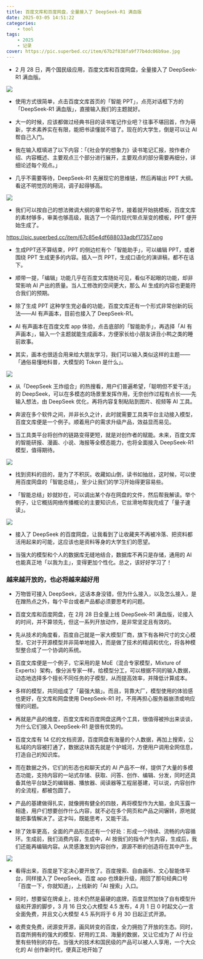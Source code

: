 ```yaml
---
title: 百度文库和百度网盘，全量接入了 DeepSeek-R1 满血版
date: 2025-03-05 14:51:22
categories: 
    - tool
tags: 
    - 2025
    - 记录
cover: https://pic.superbed.cc/item/67b2f838fa9f77b4dc06b9ae.jpg
---
```



- 2 月 28 日，两个国民级应用，百度文库和百度网盘，全量接入了 DeepSeek-R1 满血版。

![](https://pic.superbed.cc/item/67c85deff688033adbf17090.png)

- 使用方式很简单，点击百度文库首页的「智能 PPT」，点亮对话框下方的「DeepSeek-R1 满血版」，直接输入我们的主题就好。

- 大一的时候，应该都做过经典书目的读书笔记作业吧？往事不堪回首，作为萌新，学术素养实在有限，能把书读懂就不错了。现在的大学生，倒是可以让 AI 帮自己入门。

- 我在输入框填进了以下内容：「《社会学的想象力》读书笔记汇报，按作者介绍、内容概述、主要观点三个部分进行展开，主要观点的部分需要再细分，详细论述每个观点。」

- 几乎不需要等待，DeepSeek-R1 先展现它的思维链，然后再输出 PPT 大纲。看这不明觉厉的用词，调子起得够高。

![](https://pic.superbed.cc/item/67c85e1cf688033adbf171fc.png)

- 我们可以按自己的想法微调大纲的章节和子节，接着就开始挑模板，百度文库的素材够多，审美也够高级，我选了一个简约现代带点渐变的模板，PPT 便开始生成了。

https://pic.superbed.cc/item/67c85e4df688033adbf17357.png

- 生成PPT还不算结束，PPT 的侧边栏有个「智能助手」，可以编辑 PPT，或者围绕 PPT 生成更多的内容。插入一页 PPT，生成口语化的演讲稿，都不在话下。

- 顺带一提，「编辑」功能几乎在百度文库随处可见，看似不起眼的功能，却非常影响 AI 产出的质量。当人工修改的空间更大，那么 AI 生成的内容也更能符合我们的预期。

- 除了生成 PPT 这种学生党必备的功能，百度文库还有一个形式非常创新的玩法——AI 有声画本，目前也接入了 DeepSeek-R1。

- AI 有声画本在百度文库 app 体验，点击底部的「智能助手」，再选择「AI 有声画本」，输入一个主题就能生成画本，方便家长给小朋友讲丑小鸭之类的睡前故事。

- 其实，画本也很适合用来给大朋友学习，我们可以输入类似这样的主题——「通俗易懂地科普，大模型的 Token 是什么」。

![](https://pic.superbed.cc/item/67c85eb2f688033adbf17674.png)

- 从「DeepSeek 王炸组合」的热搜看，用户们普遍希望，「聪明但不爱干活」的 DeepSeek，可以在多模态的场景里发挥作用，无奈创作过程有点长——先输入想法，由 DeepSeek 优化，再将内容复制粘贴到图片、视频等 AI 工具。

- 奔波在多个软件之间，并非长久之计，此时就需要工具类平台主动接入模型，百度文库便是一个例子。顺着用户的需求升级产品，效益显而易见。

- 当工具类平台将创作的链路变得更短，就是对创作者的赋能。未来，百度文库的智能研报、漫画、小说、海报等全模态能力，也将全面接入 DeepSeek-R1 模型，值得期待。

![](https://pic.superbed.cc/item/67c85f14f688033adbf17845.jpg)

- 找到资料的目的，是为了不积灰。收藏如山倒，读书如抽丝，这时候，可以使用百度网盘的「智能总结」，至少让我们的学习开始得更容易些。

- 「智能总结」妙就妙在，可以调出某个存在网盘的文件，然后帮我解读。举个例子，让它概括网络传播概论的主要知识点，它丝滑地帮我完成了「量子速读」。

![](https://pic.superbed.cc/item/67c85f41f688033adbf17929.gif)

- 接入了 DeepSeek 的百度网盘，让我看到了让收藏夹不再被冷落、把资料都活用起来的可能，这应该也是资料等身的大学生们的愿望。

- 当强大的模型和个人的数据库无缝地结合，数据库不再只是存储，通用的 AI 也能真正地「以我为主」，变得更加个性化。总之，该好好学习了！

### 越来越开放的，也必将越来越好用

- 万物皆可接入 DeepSeek，这话本身没错，但为什么接入，以及怎么接入，是在蹭热点之外，每个平台或者产品都必须要思考的问题。

- 百度文库和百度网盘，在 2月 28 日全量上线 DeepSeek-R1 满血版，论接入的时间，并不算领先，但这一系列开放动作，是非常坚定且有效的。

- 先从技术的角度看，百度自己就是一家大模型厂商，旗下有各种尺寸的文心模型，它对于开源模型并非简单地接入，而是做了技术的精调和优化，将各种模型整合成了一个协调的系统。

- 百度文库便是一个例子，它采用的是 MoE（混合专家模型，Mixture of Experts）架构，像分派专家一样，给模型分工，可以根据不同的输入数据，动态地选择多个擅长不同任务的子模型，从而提高效率，并降低计算成本。

- 多样的模型，共同组成了「最强大脑」。而且，背靠大厂，模型使用的体验感也更好，在文库和网盘使用 DeepSeek-R1 时，不用再担心服务器崩溃或响应慢的问题。

- 再就是产品的维度，百度文库和百度网盘这两个工具，很值得被拎出来谈谈，为什么它们接入 DeepSeek-R1 是很有优势的。

- 百度文库有 14 亿的文档资源，百度网盘有海量的个人数据，再加上搜索，公私域的内容被打通了，数据这块首先就是个护城河，方便用户调用全网信息，打造自己的知识库。

- 而在数据之外，它们的形态也和聊天式的 AI 产品不一样，提供了大量的多模态功能，支持内容的一站式存储、获取、问答、创作、编辑、分发，同时还具备其他平台缺乏的编辑器、播放器、阅读器等工程层基建，可以说，内容创作的全流程，都被包圆了。

- 产品的基建做得扎实，就像拥有健全的四肢，再将模型作为大脑，金风玉露一相逢，用户们想要创作什么内容，就不必在多个网页和产品之间辗转，原地就能把事情解决了。这才叫，既能思考，又能干活。

- 除了效率更高，全面的产品形态还有一个好处：形成一个持续、流畅的内容循环。生成前，我们消费内容，生成中，AI 按我们的指令产生内容，生成后，我们还能再编辑内容。从灵感激发到内容创作，源源不断的创造将在其中产生。

![](https://pic.superbed.cc/item/67c85f86f688033adbf17ac1.jpg)

- 看得出来，百度是下定决心要开放了。百度搜索、自由画布、文心智能体平台，同样接入了 DeepSeek。百度 app 也焕新升级，用回了那句经典口号「百度一下，你就知道」，上线新的「AI 搜索」入口。

- 同时，想要留在牌桌上，技术仍然是最硬的底牌，百度显然加快了自有模型升级和开源的脚步，3 月 16 日文心大模型 4.5 发布，4 月 1 日 0 时起文心一言全面免费，并且文心大模型 4.5 系列将于 6 月 30 日起正式开源。

- 收费变免费，闭源变开源，画风转变的百度，全力拥抱了开放的生态。同时，百度所拥有的强大的模型、好用的工具、海量的数据，又让它成为了 AI 行业里有些特别的存在。当强大的技术和国民级的产品可以被人人享用，一个大众化的 AI 创作新时代，便真正地开始了
